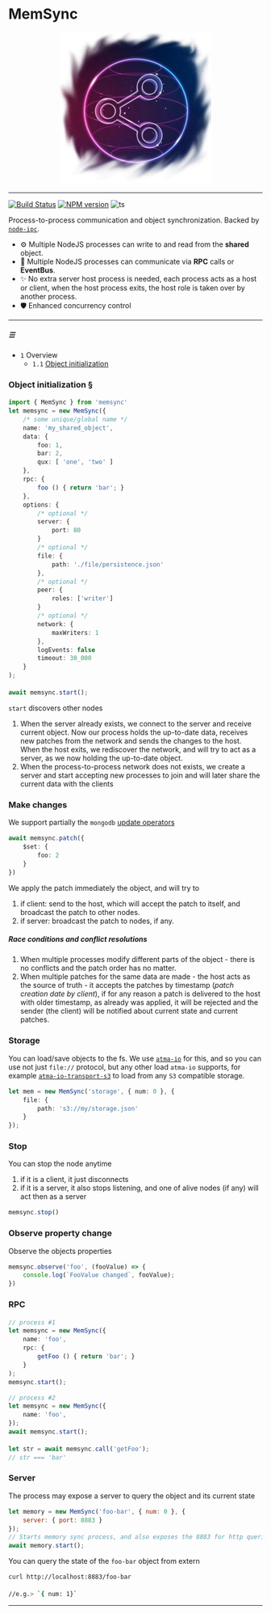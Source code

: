 # MemSync

<p align='center'>
    <img src='./assets/background.jpg'/>
</p>

----
[![Build Status](https://travis-ci.com/tenbits/memsync.svg?branch=master)](https://travis-ci.com/tenbits/memsync)
[![NPM version](https://badge.fury.io/js/memsync.svg)](http://badge.fury.io/js/memsync)
![ts](https://badgen.net/badge/icon/typescript?icon=typescript&label)

Process-to-process communication and object synchronization. Backed by [`node-ipc`](https://github.com/RIAEvangelist/node-ipc).

* ⚙️ Multiple NodeJS processes can write to and read from the **shared** object.
* 🤝 Multiple NodeJS processes can communicate via **RPC** calls or **EventBus**.
* ✨ No extra server host process is needed, each process acts as a host or client, when the host process exits, the host role is taken over by another process.
* 🛡️ Enhanced concurrency control

----

##### &#9776;

- `1` Overview
    - `1.1` [Object initialization](#overview-object)


### Object initialization <a id='overview-object'>§</a>

```ts
import { MemSync } from 'memsync'
let memsync = new MemSync({
    /* some unique/global name */
    name: 'my_shared_object',
    data: {
        foo: 1,
        bar: 2,
        qux: [ 'one', 'two' ]
    },
    rpc: {
        foo () { return 'bar'; }
    },
    options: {
        /* optional */
        server: {
            port: 80
        }
        /* optional */
        file: {
            path: './file/persistence.json'
        },
        /* optional */
        peer: {
            roles: ['writer']
        }
        /* optional */
        network: {
            maxWriters: 1
        },
        logEvents: false
        timeout: 30_000
    }
);

await memsync.start();
```

`start` discovers other nodes
1. When the server already exists, we connect to the server and receive current object. Now our process holds the up-to-date data, receives new patches from the network and sends the changes to the host. When the host exits, we rediscover the network, and will try to act as a server, as we now holding the up-to-date object.
2. When the process-to-process network does not exists, we create a server and start accepting new processes to join and will later share the current data with the clients


### Make changes

We support partially the `mongodb` [update operators](https://docs.mongodb.com/manual/reference/operator/update/)

```ts
await memsync.patch({
    $set: {
        foo: 2
    }
})
```

We apply the patch immediately the object, and will try to
1. if client: send to the host, which will accept the patch to itself, and broadcast the patch to other nodes.
2. if server: broadcast the patch to nodes, if any.

##### Race conditions and conflict resolutions

1. When multiple processes modify different parts of the object - there is no conflicts and the patch order has no matter.
2. When multiple patches for the same data are made - the host acts as the source of truth - it accepts the patches by timestamp (_patch creation date by client_),  if for any reason a patch is delivered to the host with older timestamp, as already was applied, it will be rejected and the sender (the client) will be notified about current state and current patches.

### Storage

You can load/save objects to the fs. We use [`atma-io`](https://github.com/atmajs/atma-io) for this, and so you can use not just `file://` protocol, but any other load `atma-io` supports, for example [`atma-io-transport-s3`](https://github.com/atmajs/atma-io-transport-s3) to load from any `S3` compatible storage.
```ts
let mem = new MemSync('storage', { num: 0 }, {
    file: {
        path: 's3://my/storage.json'
    }
});
```

### Stop

You can stop the node anytime
1. if it is a client, it just disconnects
2. if it is a server, it also stops listening, and one of alive nodes (if any) will act then as a server

```ts
memsync.stop()
```


### Observe property change

Observe the objects properties
```ts
memsync.observe('foo', (fooValue) => {
    console.log(`FooValue changed`, fooValue);
})
```


### RPC

```ts
// process #1
let memsync = new MemSync({
    name: 'foo',
    rpc: {
        getFoo () { return 'bar'; }
    }
);
memsync.start();
```

```ts
// process #2
let memsync = new MemSync({
    name: 'foo',
});
await memsync.start();

let str = await memsync.call('getFoo');
// str === 'bar'

```

### Server
The process may expose a server to query the object and its current state

```js
let memory = new MemSync('foo-bar', { num: 0 }, {
    server: { port: 8883 }
});
// Starts memory sync process, and also exposes the 8883 for http queries
await memory.start();
```

You can query the state of the `foo-bar` object from extern

```sh
curl http://localhost:8883/foo-bar

//e.g.> `{ num: 1}`
```


----
